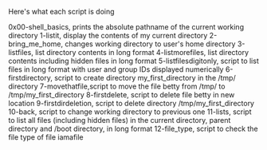 Here's what each script is doing

0x00-shell_basics, prints the absolute pathname of the current working directory
1-listit, display the contents of my current directory
2-bring_me_home, changes working directory to user's home directory
3-listfiles, list directory contents in long format
4-listmorefiles, list directory contents including hidden files in long format
5-listfilesdigitonly, script to list files in long format with user and group IDs displayed numerically
6-firstdirectory, script to create directory my_first_directory in the /tmp/ directory
7-movethatfile,script to move the file betty from /tmp/ to /tmp/my_first_directory
8-firstdelete, script to delete file betty in new location
9-firstdirdeletion, script to delete directory /tmp/my_first_directory
10-back, script to change working directory to previous one
11-lists, script to list all files (including hidden files) in the current directory, parent directory and /boot directory, in long format
12-file_type, script to check the file type of file iamafile
